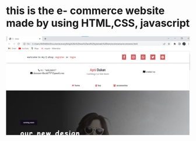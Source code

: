 # this is the e- commerce website made by using HTML,CSS, javascript
![alt](E-commercewebsite.png)

